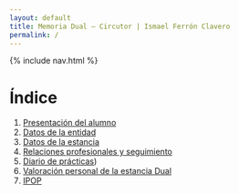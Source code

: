 ```yaml
---
layout: default
title: Memoria Dual – Circutor | Ismael Ferrón Clavero
permalink: /
---
```


{% include nav.html %}

# Índice

1. [Presentación del alumno](/presentacion/)
2. [Datos de la entidad](/entidad/)
3. [Datos de la estancia](/estancia/)
4. [Relaciones profesionales y seguimiento](/relaciones/)
5. [Diario de prácticas](/diario/))
6. [Valoración personal de la estancia Dual](/valoracion/)
7. [IPOP](/ipop/)






